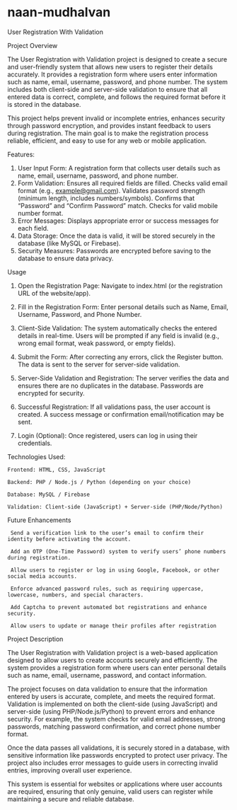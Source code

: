# naan-mudhalvan
User Registration With Validation

Project Overview

The User Registration with Validation project is designed to create a secure and user-friendly system that allows new users to register their details accurately. It provides a registration form where users enter information such as name, email, username, password, and phone number. The system includes both client-side and server-side validation to ensure that all entered data is correct, complete, and follows the required format before it is stored in the database.

This project helps prevent invalid or incomplete entries, enhances security through password encryption, and provides instant feedback to users during registration. The main goal is to make the registration process reliable, efficient, and easy to use for any web or mobile application.

 Features:

1. User Input Form:
   A registration form that collects user details such as name, email, username, password, and phone number.
2. Form Validation:
   Ensures all required fields are filled.
   Checks valid email format (e.g., example@gmail.com).
   Validates password strength (minimum length, includes numbers/symbols).
   Confirms that “Password” and “Confirm Password” match.
   Checks for valid mobile number format.
3. Error Messages:
   Displays appropriate error or success messages for each field.
4. Data Storage:
   Once the data is valid, it will be stored securely in the database (like MySQL or Firebase).
5. Security Measures:
   Passwords are encrypted before saving to the database to ensure data privacy.


Usage
1. Open the Registration Page:
Navigate to index.html (or the registration URL of the website/app).

3. Fill in the Registration Form:
Enter personal details such as Name, Email, Username, Password, and Phone Number. 

4. Client-Side Validation:
The system automatically checks the entered details in real-time.
Users will be prompted if any field is invalid (e.g., wrong email format, weak password, or empty fields).

4. Submit the Form:
After correcting any errors, click the Register button.
The data is sent to the server for server-side validation.

5. Server-Side Validation and Registration:
The server verifies the data and ensures there are no duplicates in the database.
Passwords are encrypted for security.

6. Successful Registration:
If all validations pass, the user account is created.
A success message or confirmation email/notification may be sent.

7. Login (Optional):
Once registered, users can log in using their credentials.



Technologies Used:

    Frontend: HTML, CSS, JavaScript

    Backend: PHP / Node.js / Python (depending on your choice)

    Database: MySQL / Firebase

    Validation: Client-side (JavaScript) + Server-side (PHP/Node/Python)

Future Enhancements 

     Send a verification link to the user’s email to confirm their identity before activating the account.

     Add an OTP (One-Time Password) system to verify users’ phone numbers during registration.

     Allow users to register or log in using Google, Facebook, or other social media accounts.

     Enforce advanced password rules, such as requiring uppercase, lowercase, numbers, and special characters.

     Add Captcha to prevent automated bot registrations and enhance security.

     Allow users to update or manage their profiles after registration



Project Description

The User Registration with Validation project is a web-based application designed to allow users to create accounts securely and efficiently. The system provides a registration form where users can enter personal details such as name, email, username, password, and contact information.

The project focuses on data validation to ensure that the information entered by users is accurate, complete, and meets the required format. Validation is implemented on both the client-side (using JavaScript) and server-side (using PHP/Node.js/Python) to prevent errors and enhance security. For example, the system checks for valid email addresses, strong passwords, matching password confirmation, and correct phone number format.

Once the data passes all validations, it is securely stored in a database, with sensitive information like passwords encrypted to protect user privacy. The project also includes error messages to guide users in correcting invalid entries, improving overall user experience.

This system is essential for websites or applications where user accounts are required, ensuring that only genuine, valid users can register while maintaining a secure and reliable database.




